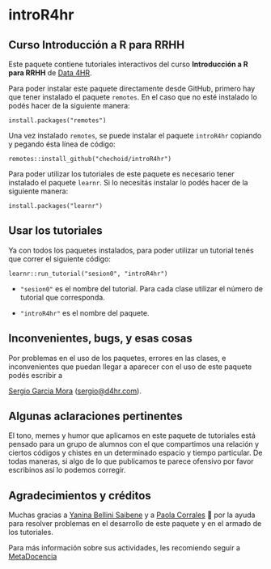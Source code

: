 # introR4hr
## Curso Introducción a R para RRHH

Este paquete contiene tutoriales interactivos del curso **Introducción a R para RRHH** de [Data 4HR](https://data-4hr.com/capacitacion/curso-introduccion-r-para-rrhh/).

Para poder instalar este paquete directamente desde GitHub, primero hay que tener instalado el paquete `remotes`. En el caso que no esté instalado lo podés hacer de la siguiente manera:

```{r eval=FALSE}
install.packages("remotes")
```

Una vez instalado `remotes`, se puede instalar el paquete `introR4hr` copiando y pegando ésta línea de código:

```{r eval=FALSE}
remotes::install_github("chechoid/introR4hr")
```

Para poder utilizar los tutoriales de este paquete es necesario tener instalado el paquete `learnr`. Si lo necesitás instalar lo podés hacer de la siguiente manera:

```{r eval=FALSE}
install.packages("learnr")
```

## Usar los tutoriales

Ya con todos los paquetes instalados, para poder utilizar un tutorial tenés que correr el siguiente código:

```{r eval=FALSE}
learnr::run_tutorial("sesion0", "introR4hr")
```

-   `"sesion0"` es el nombre del tutorial. Para cada clase utilizar el número de tutorial que corresponda.

-   `"introR4hr"` es el nombre del paquete.

## Inconvenientes, bugs, y esas cosas

Por problemas en el uso de los paquetes, errores en las clases, e inconvenientes que puedan llegar a aparecer con el uso de este paquete podés escribir a

[Sergio Garcia Mora](https://www.linkedin.com/in/sergiogarciamora/) (sergio@d4hr.com).

## Algunas aclaraciones pertinentes

El tono, memes y humor que aplicamos en este paquete de tutoriales está pensado para un grupo de alumnos con el que compartimos una relación y ciertos códigos y chistes en un determinado espacio y tiempo particular. De todas maneras, si algo de lo que publicamos te parece ofensivo por favor escribinos así lo podemos corregir.

## Agradecimientos y créditos

Muchas gracias a [Yanina Bellini Saibene](https://twitter.com/yabellini) y a [Paola Corrales](https://twitter.com/PaobCorrales) :raised_hands: por la ayuda para resolver problemas en el desarrollo de este paquete y en el armado de los tutoriales.

Para más información sobre sus actividades, les recomiendo seguir a [MetaDocencia](https://www.metadocencia.org/)
